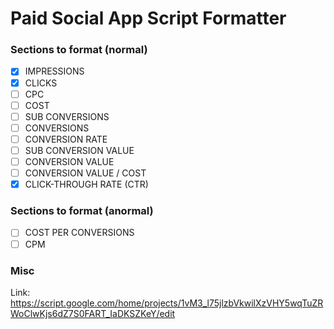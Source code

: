 # Paid Social App Script Formatter

### Sections to format (normal)
- [X] IMPRESSIONS
- [X] CLICKS
- [ ] CPC
- [ ] COST
- [ ] SUB CONVERSIONS
- [ ] CONVERSIONS
- [ ] CONVERSION RATE
- [ ] SUB CONVERSION VALUE
- [ ] CONVERSION VALUE
- [ ] CONVERSION VALUE / COST
- [X] CLICK-THROUGH RATE (CTR)

### Sections to format (anormal)
- [ ] COST PER CONVERSIONS
- [ ] CPM

### Misc

Link: https://script.google.com/home/projects/1vM3_l75jlzbVkwilXzVHY5wqTuZRWoClwKjs6dZ7S0FART_IaDKSZKeY/edit